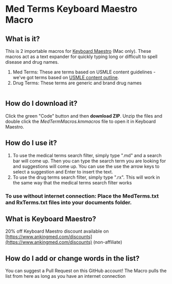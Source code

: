 # Med Terms Keyboard Maestro Macro

## What is it?

This is 2 importable macros for [Keyboard Maestro](https://www.keyboardmaestro.com/main/) (Mac only). These macros act as a text expander for quickly typing long or difficult to spell disease and drug names.

1. Med Terms: These are terms based on USMLE content guidelines 
-we’ve got terms based on [USMLE content outline](https://www.usmle.org/pdfs/usmlecontentoutline.pdf). 
2. Drug Terms: These terms are generic and brand drug names

<p align="center">
  <img src-"https://raw.githubusercontent.com/AnKingMed/MedTermsList/main/KM%20macro.gif?raw=true">
</p>

## How do I download it?
Click the green "Code" button and then **download ZIP**. Unzip the files and double click the _MedTermMacros.kmmacros_ file to open it in Keyboard Maestro.

## How do I use it?
1. To use the medical terms search filter, simply type ".md" and a search bar will come up. Then you can type the search term you are looking for and suggestions will come up. You can use the use the arrow keys to select a suggestion and Enter to insert the text.
2. To use the drug terms search filter, simply type ".rx". This will work in the same way that the medical terms search filter works
### To use without internet connection: Place the MedTerms.txt and RxTerms.txt files into your documents folder. 

## What is Keyboard Maestro?
20% off Keyboard Maestro discount available on  [https://www.ankingmed.com/discounts](https://www.ankingmed.com/discounts)  (non-affiliate)


## How do I add or change words in the list?
You can suggest a Pull Request on this GitHub account! The Macro pulls the list from here as long as you have an internet connection
